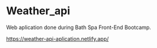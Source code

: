 # Weather_api
Web aplication done during Bath Spa Front-End Bootcamp.

https://weather-api-aplication.netlify.app/
